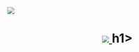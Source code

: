 <img align="tight" src="https://visitor-badge.laobi.icu/badge?page_id=kkwiek132.kkwiek123" />

<h1 align="center">
  <a href="https://git.io/typing-svg">
    <img src="https://readme-typing-svg.herokuapp.com/?
front=Righteous&size=35&center=true&vCenter=true&width=500&height=70&duration=40000&lines=HI+There!+👋;+I'm+Kamil+Kwiek!;" />
  </a>h1>
